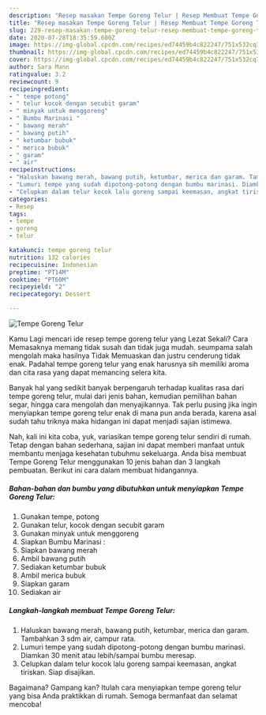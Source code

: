 ```yaml
---
description: "Resep masakan Tempe Goreng Telur | Resep Membuat Tempe Goreng Telur Yang Lezat Sekali"
title: "Resep masakan Tempe Goreng Telur | Resep Membuat Tempe Goreng Telur Yang Lezat Sekali"
slug: 229-resep-masakan-tempe-goreng-telur-resep-membuat-tempe-goreng-telur-yang-lezat-sekali
date: 2020-07-28T18:35:59.600Z
image: https://img-global.cpcdn.com/recipes/ed74459b4c822247/751x532cq70/tempe-goreng-telur-foto-resep-utama.jpg
thumbnail: https://img-global.cpcdn.com/recipes/ed74459b4c822247/751x532cq70/tempe-goreng-telur-foto-resep-utama.jpg
cover: https://img-global.cpcdn.com/recipes/ed74459b4c822247/751x532cq70/tempe-goreng-telur-foto-resep-utama.jpg
author: Sara Mann
ratingvalue: 3.2
reviewcount: 9
recipeingredient:
- " tempe potong"
- " telur kocok dengan secubit garam"
- " minyak untuk menggoreng"
- " Bumbu Marinasi "
- " bawang merah"
- " bawang putih"
- " ketumbar bubuk"
- " merica bubuk"
- " garam"
- " air"
recipeinstructions:
- "Haluskan bawang merah, bawang putih, ketumbar, merica dan garam. Tambahkan 3 sdm air, campur rata."
- "Lumuri tempe yang sudah dipotong-potong dengan bumbu marinasi. Diamkan 30 menit atau lebih/sampai bumbu meresap."
- "Celupkan dalam telur kocok lalu goreng sampai keemasan, angkat tiriskan. Siap disajikan."
categories:
- Resep
tags:
- tempe
- goreng
- telur

katakunci: tempe goreng telur 
nutrition: 132 calories
recipecuisine: Indonesian
preptime: "PT14M"
cooktime: "PT60M"
recipeyield: "2"
recipecategory: Dessert

---
```



![Tempe Goreng Telur](https://img-global.cpcdn.com/recipes/ed74459b4c822247/751x532cq70/tempe-goreng-telur-foto-resep-utama.jpg)

Kamu Lagi mencari ide resep tempe goreng telur yang Lezat Sekali? Cara Memasaknya memang tidak susah dan tidak juga mudah. seumpama salah mengolah maka hasilnya Tidak Memuaskan dan justru cenderung tidak enak. Padahal tempe goreng telur yang enak harusnya sih memiliki aroma dan cita rasa yang dapat memancing selera kita.

Banyak hal yang sedikit banyak berpengaruh terhadap kualitas rasa dari tempe goreng telur, mulai dari jenis bahan, kemudian pemilihan bahan segar, hingga cara mengolah dan menyajikannya. Tak perlu pusing jika ingin menyiapkan tempe goreng telur enak di mana pun anda berada, karena asal sudah tahu triknya maka hidangan ini dapat menjadi sajian istimewa.




Nah, kali ini kita coba, yuk, variasikan tempe goreng telur sendiri di rumah. Tetap dengan bahan sederhana, sajian ini dapat memberi manfaat untuk membantu menjaga kesehatan tubuhmu sekeluarga. Anda bisa membuat Tempe Goreng Telur menggunakan 10 jenis bahan dan 3 langkah pembuatan. Berikut ini cara dalam membuat hidangannya.

<!--inarticleads1-->

##### Bahan-bahan dan bumbu yang dibutuhkan untuk menyiapkan Tempe Goreng Telur:

1. Gunakan  tempe, potong
1. Gunakan  telur, kocok dengan secubit garam
1. Gunakan  minyak untuk menggoreng
1. Siapkan  Bumbu Marinasi :
1. Siapkan  bawang merah
1. Ambil  bawang putih
1. Sediakan  ketumbar bubuk
1. Ambil  merica bubuk
1. Siapkan  garam
1. Sediakan  air




<!--inarticleads2-->

##### Langkah-langkah membuat Tempe Goreng Telur:

1. Haluskan bawang merah, bawang putih, ketumbar, merica dan garam. Tambahkan 3 sdm air, campur rata.
1. Lumuri tempe yang sudah dipotong-potong dengan bumbu marinasi. Diamkan 30 menit atau lebih/sampai bumbu meresap.
1. Celupkan dalam telur kocok lalu goreng sampai keemasan, angkat tiriskan. Siap disajikan.




Bagaimana? Gampang kan? Itulah cara menyiapkan tempe goreng telur yang bisa Anda praktikkan di rumah. Semoga bermanfaat dan selamat mencoba!
